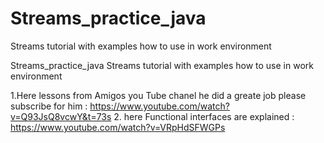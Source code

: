 # Streams_practice_java
Streams tutorial with examples how to use in work environment 

Streams_practice_java
Streams tutorial with examples how to use in work environment

1.Here lessons from Amigos you Tube chanel he did a greate job please subscribe for him : https://www.youtube.com/watch?v=Q93JsQ8vcwY&t=73s
2. here Functional interfaces are explained : https://www.youtube.com/watch?v=VRpHdSFWGPs